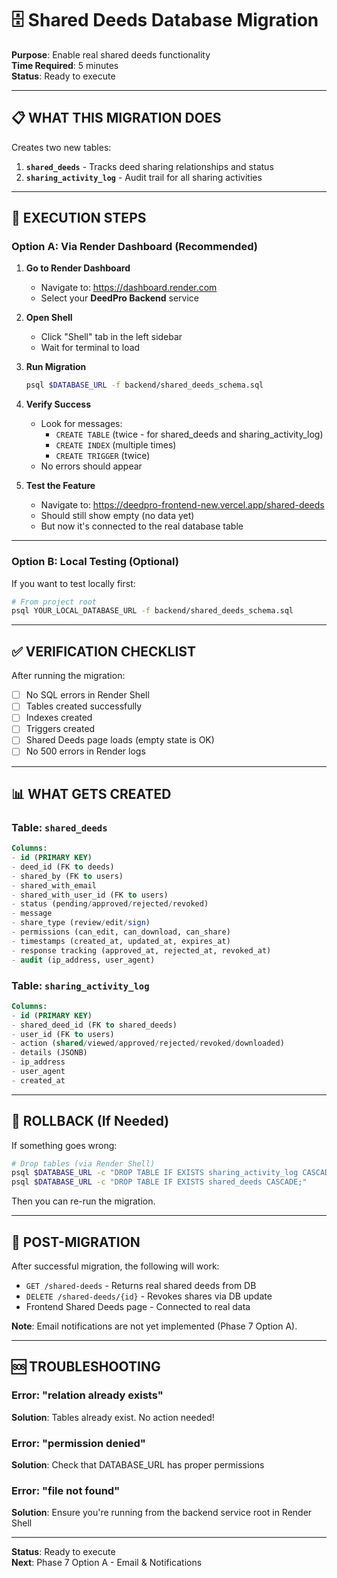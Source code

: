 # 🗄️ Shared Deeds Database Migration

**Purpose**: Enable real shared deeds functionality  
**Time Required**: 5 minutes  
**Status**: Ready to execute

---

## 📋 **WHAT THIS MIGRATION DOES**

Creates two new tables:
1. **`shared_deeds`** - Tracks deed sharing relationships and status
2. **`sharing_activity_log`** - Audit trail for all sharing activities

---

## 🚀 **EXECUTION STEPS**

### **Option A: Via Render Dashboard** (Recommended)

1. **Go to Render Dashboard**
   - Navigate to: https://dashboard.render.com
   - Select your **DeedPro Backend** service

2. **Open Shell**
   - Click "Shell" tab in the left sidebar
   - Wait for terminal to load

3. **Run Migration**
   ```bash
   psql $DATABASE_URL -f backend/shared_deeds_schema.sql
   ```

4. **Verify Success**
   - Look for messages:
     - `CREATE TABLE` (twice - for shared_deeds and sharing_activity_log)
     - `CREATE INDEX` (multiple times)
     - `CREATE TRIGGER` (twice)
   - No errors should appear

5. **Test the Feature**
   - Navigate to: https://deedpro-frontend-new.vercel.app/shared-deeds
   - Should still show empty (no data yet)
   - But now it's connected to the real database table

---

### **Option B: Local Testing** (Optional)

If you want to test locally first:

```bash
# From project root
psql YOUR_LOCAL_DATABASE_URL -f backend/shared_deeds_schema.sql
```

---

## ✅ **VERIFICATION CHECKLIST**

After running the migration:

- [ ] No SQL errors in Render Shell
- [ ] Tables created successfully
- [ ] Indexes created
- [ ] Triggers created
- [ ] Shared Deeds page loads (empty state is OK)
- [ ] No 500 errors in Render logs

---

## 📊 **WHAT GETS CREATED**

### **Table: `shared_deeds`**
```sql
Columns:
- id (PRIMARY KEY)
- deed_id (FK to deeds)
- shared_by (FK to users)
- shared_with_email
- shared_with_user_id (FK to users)
- status (pending/approved/rejected/revoked)
- message
- share_type (review/edit/sign)
- permissions (can_edit, can_download, can_share)
- timestamps (created_at, updated_at, expires_at)
- response tracking (approved_at, rejected_at, revoked_at)
- audit (ip_address, user_agent)
```

### **Table: `sharing_activity_log`**
```sql
Columns:
- id (PRIMARY KEY)
- shared_deed_id (FK to shared_deeds)
- user_id (FK to users)
- action (shared/viewed/approved/rejected/revoked/downloaded)
- details (JSONB)
- ip_address
- user_agent
- created_at
```

---

## 🔄 **ROLLBACK** (If Needed)

If something goes wrong:

```bash
# Drop tables (via Render Shell)
psql $DATABASE_URL -c "DROP TABLE IF EXISTS sharing_activity_log CASCADE;"
psql $DATABASE_URL -c "DROP TABLE IF EXISTS shared_deeds CASCADE;"
```

Then you can re-run the migration.

---

## 📝 **POST-MIGRATION**

After successful migration, the following will work:
- `GET /shared-deeds` - Returns real shared deeds from DB
- `DELETE /shared-deeds/{id}` - Revokes shares via DB update
- Frontend Shared Deeds page - Connected to real data

**Note**: Email notifications are not yet implemented (Phase 7 Option A).

---

## 🆘 **TROUBLESHOOTING**

### **Error: "relation already exists"**
**Solution**: Tables already exist. No action needed!

### **Error: "permission denied"**
**Solution**: Check that DATABASE_URL has proper permissions

### **Error: "file not found"**
**Solution**: Ensure you're running from the backend service root in Render Shell

---

**Status**: Ready to execute  
**Next**: Phase 7 Option A - Email & Notifications

